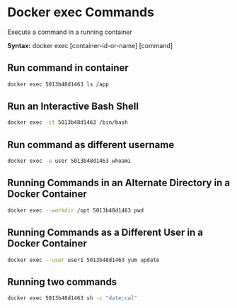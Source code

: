 # Docker exec Commands

Execute a command in a running container

**Syntax:**
docker exec [container-id-or-name] [command]


## Run command in container
```bash
docker exec 5013b48d1463 ls /app
```

## Run an Interactive Bash Shell
```bash
docker exec -it 5013b48d1463 /bin/bash
```

## Run command as different username
```bash
docker exec -u user 5013b48d1463 whoami
```

## Running Commands in an Alternate Directory in a Docker Container
```bash
docker exec --workdir /opt 5013b48d1463 pwd
```

## Running Commands as a Different User in a Docker Container
```bash
docker exec --user user1 5013b48d1463 yum update
```

## Running two commands
```bash
docker exec 5013b48d1463 sh -c "date;cal"
```


